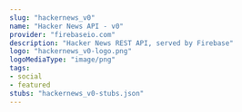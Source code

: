 ```yaml
---
slug: "hackernews_v0"
name: "Hacker News API - v0"
provider: "firebaseio.com"
description: "Hacker News REST API, served by Firebase"
logo: "hackernews_v0-logo.png"
logoMediaType: "image/png"
tags:
- social
- featured
stubs: "hackernews_v0-stubs.json"
---
```



